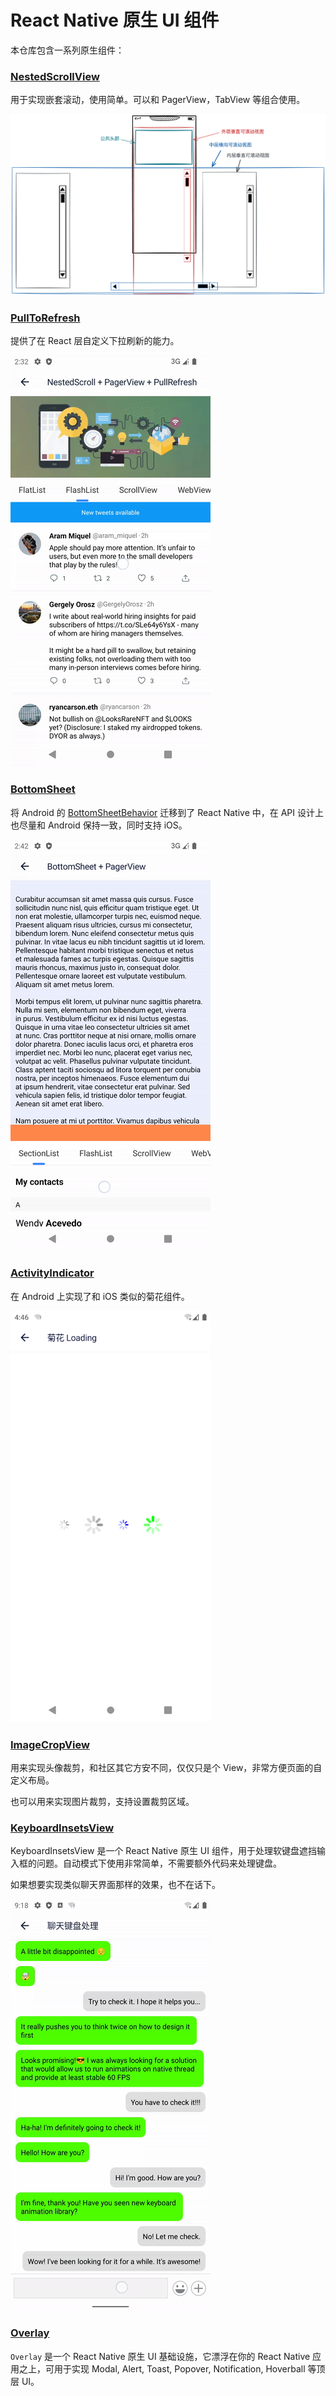 # React Native 原生 UI 组件

本仓库包含一系列原生组件：

### [NestedScrollView](./packages/nested-scroll/README.md)

用于实现嵌套滚动，使用简单。可以和 PagerView，TabView 等组合使用。

<img src="./packages/nested-scroll/docs/assets/struct.png">

### [PullToRefresh](./packages/pull-to-refresh/README.md)

提供了在 React 层自定义下拉刷新的能力。

<img src="./packages/pull-to-refresh/docs/assets/separated.gif" width="320">

### [BottomSheet](./packages/bottom-sheet/README.md)

将 Android 的 [BottomSheetBehavior](https://developer.android.com/reference/com/google/android/material/bottomsheet/BottomSheetBehavior) 迁移到了 React Native 中，在 API 设计上也尽量和 Android 保持一致，同时支持 iOS。

<img src="./packages/bottom-sheet/docs/assets/pagerview.gif" width="320">

### [ActivityIndicator](./packages/activity-indicator/README.md)

在 Android 上实现了和 iOS 类似的菊花组件。

<img src="./packages/activity-indicator/docs/assets/activity.png" width="320">

### [ImageCropView](./packages/image-crop/README.md)

用来实现头像裁剪，和社区其它方安不同，仅仅只是个 View，非常方便页面的自定义布局。

也可以用来实现图片裁剪，支持设置裁剪区域。

### [KeyboardInsetsView](./packages/keyboard-insets/README.md)

KeyboardInsetsView 是一个 React Native 原生 UI 组件，用于处理软键盘遮挡输入框的问题。自动模式下使用非常简单，不需要额外代码来处理键盘。

如果想要实现类似聊天界面那样的效果，也不在话下。

<img src="./packages/keyboard-insets/docs/assets/chat.gif" width="320">

### [Overlay](./packages/overlay/README.md)

`Overlay` 是一个 React Native 原生 UI 基础设施，它漂浮在你的 React Native 应用之上，可用于实现 Modal, Alert, Toast, Popover, Notification, Hoverball 等顶层 UI。
